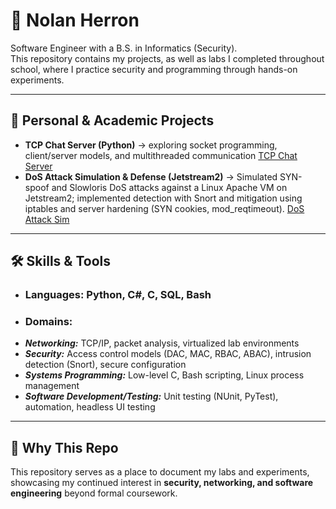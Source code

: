 # 👋 Nolan Herron  

Software Engineer with a B.S. in Informatics (Security).  
This repository contains my projects, as well as labs I completed throughout school, where I practice security and programming through hands-on experiments.  

---

## 🏡 Personal & Academic Projects
- **TCP Chat Server (Python)** → exploring socket programming, client/server models, and multithreaded communication  [TCP Chat Server](https://github.com/njherron04/HomeLab/tree/main/Projects/TCP_Server)
- **DoS Attack Simulation & Defense (Jetstream2)** → Simulated SYN-spoof and Slowloris DoS attacks against a Linux Apache VM on Jetstream2; implemented detection with Snort and mitigation using iptables and server hardening (SYN cookies, mod_reqtimeout). [DoS Attack Sim](https://github.com/njherron04/HomeLab/tree/main/Projects/DoS_AttackSim)

---

## 🛠 Skills & Tools
- ### Languages: Python, C#, C, SQL, Bash  
- ### Domains:
- ***Networking:*** TCP/IP, packet analysis, virtualized lab environments  
- ***Security:*** Access control models (DAC, MAC, RBAC, ABAC), intrusion detection (Snort), secure configuration  
- ***Systems Programming:*** Low-level C, Bash scripting, Linux process management  
- ***Software Development/Testing:*** Unit testing (NUnit, PyTest), automation, headless UI testing

---

## 🎯 Why This Repo
This repository serves as a place to document my labs and experiments, showcasing my continued interest in **security, networking, and software engineering** beyond formal coursework.  

